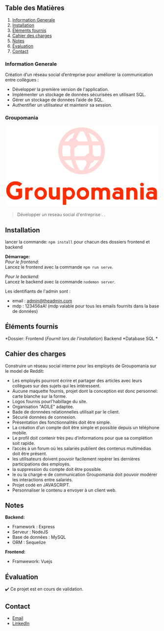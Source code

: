 ## Table des Matières
1. [Information Generale](#Information-Generale)
2. [Installation](#Installation)
3. [Éléments fournis](#Éléments-fournis)
4. [Cahier des charges](#Cahier-des-charges)
5. [Notes](#Notes)
6. [Évaluation](#Évaluation)
7. [Contact](#Contact)

### Information Generale
Création d’un réseau social d’entreprise pour améliorer la communication entre collègues : 
* Développer la première version de l'application.
* Implémenter un stockage de données sécurisées en utilisant SQL.
* Gérer un stockage de données l’aide de SQL.
* Authentifier un utilisateur et maintenir sa session.


### Groupomania

![Image text](https://github.com/John-Gate/7_23032021/blob/main/frontend/groupomania-app/src/assets/logos/icon-above-font-resize.png)
>Développer un reseau social d'entreprise
>.
>.  

## Installation
  lancer la commande: `npm install` pour chacun des dossiers frontend et backend 


**Démarrage:**  
*Pour le frontend:*  
  Lancez le frontend avec la commande ``npm run serve``.

*Pour le backend:*  
  Lancez le backend avec la commande ``nodemon server``.
  
Les identifiants de l'admin sont :
- email : admin@theadmin.com
- mdp : 123456aA! (mdp valable pour tous les emails fournits dans la base de données)

 
## Éléments fournis
*Dossier:
  Frontend (_Fournit lors de l'installation_)
  Backend
*Database SQL
*

##  Cahier des charges
Construire un réseau social interne pour les employés de Groupomania sur le model de Reddit:
* Les employés pourront écrire et partager des articles avec leurs collègues sur des sujets qui les intéressent.
* Aucune maquette fournis, projet dont la conception est donc personnel: carte blanche sur la forme.
* Logos fournis pourl'habillage du site.
* Organisation "AGILE" adaptée.
* Bade de donnnées relationnelles utilisait par le client.
* Sécurié données de connexion.
* Présentation des fonctionnalités doit être simple.
* La création d’un compte doit être simple et possible depuis un téléphone mobile.
* Le profil doit contenir très peu d’informations pour que sa complétion soit rapide.
* l’accès à un forum où les salariés publient des contenus multimédias doit être présent.
* les utilisateurs doivent pouvoir facilement repérer les dernières participations des employés.
* la suppression du compte doit être possible.
* le ou la chargé-e de communication Groupomania doit pouvoir modérer les interactions entre salariés.
* Projet codé en JAVASCRIPT.
* Personnaliser le contenu a envoyer à un client web.

## Notes
**Backend:**
 * Framework : Express
 * Serveur : NodeJS
 * Base de données : MySQL
 * ORM : Sequelize
  
**Frontend:**
 * Framwework: Vuejs

## Évaluation
:heavy_check_mark: Ce projet est en cours de validation.

## Contact
* [Email](mailto:barrierejc@live.fr?subject=[GitHub]%20Source%20Han%20Sans)
* [LinkedIn](https://linkedin.com/in/jean-christian-barriere)






